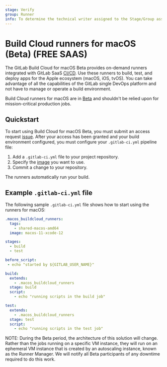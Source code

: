 ```yaml
---
stage: Verify
group: Runner
info: To determine the technical writer assigned to the Stage/Group associated with this page, see https://about.gitlab.com/handbook/engineering/ux/technical-writing/#assignments
---
```


# Build Cloud runners for macOS (Beta) **(FREE SAAS)**

The GitLab Build Cloud for macOS Beta provides on-demand runners integrated with GitLab SaaS [CI/CD](../../../ci/index.md).
Use these runners to build, test, and deploy apps for the Apple ecosystem (macOS, iOS, tvOS). You can take advantage
of all the capabilities of the GitLab single DevOps platform and not have to manage or operate a
build environment.

Build Cloud runners for macOS are in [Beta](https://about.gitlab.com/handbook/product/gitlab-the-product/#beta)
and shouldn't be relied upon for mission-critical production jobs.

## Quickstart

To start using Build Cloud for macOS Beta, you must submit an access request [issue](https://gitlab.com/gitlab-com/macos-buildcloud-runners-beta/-/issues/new?issuable_template=beta_access_request). After your
access has been granted and your build environment configured, you must configure your
`.gitlab-ci.yml` pipeline file:

1. Add a `.gitlab-ci.yml` file to your project repository.
1. Specify the [image](macos/environment.md#vm-images) you want to use.
1. Commit a change to your repository.

The runners automatically run your build.

## Example `.gitlab-ci.yml` file

The following sample `.gitlab-ci.yml` file shows how to start using the runners for macOS:

```yaml
.macos_buildcloud_runners:
  tags:
    - shared-macos-amd64
  image: macos-11-xcode-12

stages:
  - build
  - test

before_script:
 - echo "started by ${GITLAB_USER_NAME}"

build:
  extends:
    - .macos_buildcloud_runners
  stage: build
  script:
    - echo "running scripts in the build job"

test:
  extends:
    - .macos_buildcloud_runners
  stage: test
  script:
    - echo "running scripts in the test job"
```

NOTE:
During the Beta period, the architecture of this solution will change. Rather than the jobs running on a specific VM instance, they will run on an ephemeral VM instance that is created by an autoscaling instance, known as the Runner Manager. We will notify all Beta participants of any downtime required to do this work.
